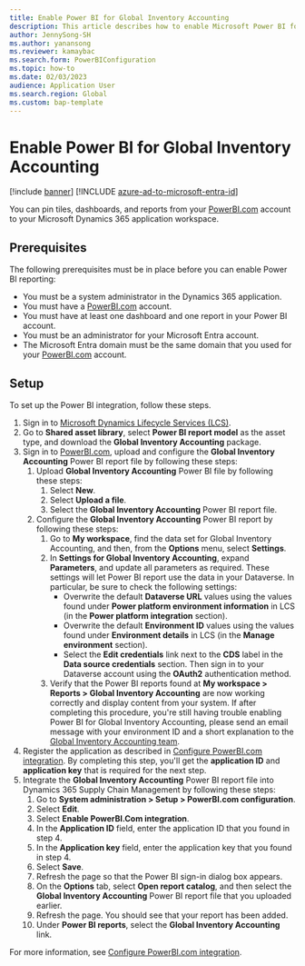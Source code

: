 ```yaml
---
title: Enable Power BI for Global Inventory Accounting
description: This article describes how to enable Microsoft Power BI for Global Inventory Accounting.
author: JennySong-SH
ms.author: yanansong
ms.reviewer: kamaybac
ms.search.form: PowerBIConfiguration
ms.topic: how-to
ms.date: 02/03/2023
audience: Application User
ms.search.region: Global
ms.custom: bap-template
---
```


# Enable Power BI for Global Inventory Accounting

[!include [banner](../includes/banner.md)]
[!INCLUDE [azure-ad-to-microsoft-entra-id](../../includes/azure-ad-to-microsoft-entra-id.md)]

You can pin tiles, dashboards, and reports from your [PowerBI.com](https://powerbi.com/) account to your Microsoft Dynamics 365 application workspace.

## Prerequisites

The following prerequisites must be in place before you can enable Power BI reporting:

- You must be a system administrator in the Dynamics 365 application.
- You must have a [PowerBI.com](https://powerbi.com/) account.
- You must have at least one dashboard and one report in your Power BI account.
- You must be an administrator for your Microsoft Entra account.
- The Microsoft Entra domain must be the same domain that you used for your [PowerBI.com](https://powerbi.com/) account.

## Setup

To set up the Power BI integration, follow these steps.

1. Sign in to [Microsoft Dynamics Lifecycle Services (LCS)](https://lcs.dynamics.com/Logon/Index).
1. Go to **Shared asset library**, select **Power BI report model** as the asset type, and download the **Global Inventory Accounting** package.
1. Sign in to [PowerBI.com](https://app.powerbi.com/), upload and configure the **Global Inventory Accounting** Power BI report file by following these steps:
    1. Upload **Global Inventory Accounting** Power BI file by following these steps:
        1. Select **New**.
        1. Select **Upload a file**.
        1. Select the **Global Inventory Accounting** Power BI report file.
    1. Configure the **Global Inventory Accounting** Power BI report by following these steps:
        1. Go to **My workspace**, find the data set for Global Inventory Accounting, and then, from the **Options** menu, select **Settings**.
        1. In **Settings for Global Inventory Accounting**, expand **Parameters**, and update all parameters as required. These settings will let Power BI report use the data in your Dataverse. In particular, be sure to check the following settings:
            - Overwrite the default **Dataverse URL** values using the values found under **Power platform environment information** in LCS (in the **Power platform integration** section).
            - Overwrite the default **Environment ID** values using the values found under **Environment details** in LCS (in the **Manage environment** section).
            - Select the **Edit credentials** link next to the **CDS** label in the **Data source credentials** section. Then sign in to your Dataverse account using the **OAuth2** authentication method.
        1. Verify that the Power BI reports found at **My workspace \> Reports \> Global Inventory Accounting** are now working correctly and display content from your system. If after completing this procedure, you're still having trouble enabling Power BI for Global Inventory Accounting, please send an email message with your environment ID and a short explanation to the [Global Inventory Accounting team](mailto:GlobalInvAccount@microsoft.com).
1. Register the application as described in [Configure PowerBI.com integration](../../fin-ops-core/dev-itpro/analytics/configure-power-bi-integration.md#registration-process). By completing this step, you'll get the **application ID** and **application key** that is required for the next step.
1. Integrate the **Global Inventory Accounting** Power BI report file into Dynamics 365 Supply Chain Management by following these steps:
    1. Go to **System administration \> Setup \> PowerBI.com configuration**.
    1. Select **Edit**.
    1. Select **Enable PowerBI.Com integration**.
    1. In the **Application ID** field, enter the application ID that you found in step 4.
    1. In the **Application key** field, enter the application key that you found in step 4.
    1. Select **Save**.
    1. Refresh the page so that the Power BI sign-in dialog box appears.
    1. On the **Options** tab, select **Open report catalog**, and then select the **Global Inventory Accounting** Power BI report file that you uploaded earlier.
    1. Refresh the page. You should see that your report has been added.
    1. Under **Power BI reports**, select the **Global Inventory Accounting** link.

For more information, see [Configure PowerBI.com integration](../../fin-ops-core/dev-itpro/analytics/configure-power-bi-integration.md).